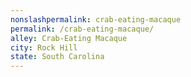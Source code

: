 ```yaml
---
﻿nonslashpermalink: crab-eating-macaque
permalink: /crab-eating-macaque/
alley: Crab-Eating Macaque
city: Rock Hill
state: South Carolina
---
```

